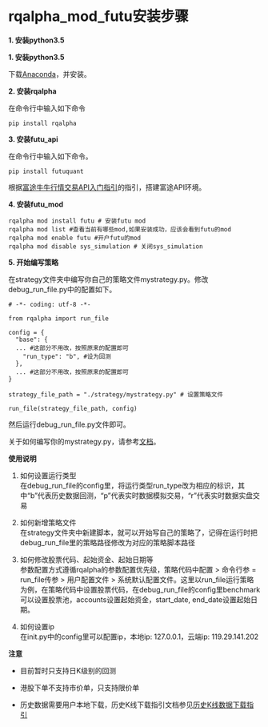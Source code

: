 # rqalpha_mod_futu安装步骤
**1. 安装python3.5**

**1. 安装python3.5**

下载[Anaconda](https://mirrors.tuna.tsinghua.edu.cn/anaconda/archive/Anaconda3-4.4.0-Windows-x86_64.exe)，并安装。

**2. 安装rqalpha**

在命令行中输入如下命令

```
pip install rqalpha
```

**3. 安装futu_api**

在命令行中输入如下命令。

```
pip install futuquant
```

根据[富途牛牛行情交易API入门指引](https://futunnopen.github.io/futuquant/document/Futunn_API_Intro/)的指引，搭建富途API环境。

**4. 安装futu_mod**

```
rqalpha mod install futu # 安装futu mod
rqalpha mod list #查看当前有哪些mod,如果安装成功，应该会看到futu的mod
rqalpha mod enable futu #开户futu的mod
rqalpha mod disable sys_simulation # 关闭sys_simulation
```

**5. 开始编写策略**

在strategy文件夹中编写你自己的策略文件mystrategy.py。修改debug_run_file.py中的配置如下。

```
# -*- coding: utf-8 -*-

from rqalpha import run_file

config = {
  "base": {
  ... #这部分不用改，按照原来的配置即可
    "run_type": "b", #设为回测
  },
  ... #这部分不用改，按照原来的配置即可
}

strategy_file_path = "./strategy/mystrategy.py" # 设置策略文件

run_file(strategy_file_path, config)
```

然后运行debug_run_file.py文件即可。

关于如何编写你的mystrategy.py，请参考[文档](http://rqalpha.readthedocs.io/zh_CN/latest/intro/overview.html)。

**使用说明**

1. 如何设置运行类型<br/>
在debug_run_file的config里，将运行类型run_type改为相应的标识，其中“b”代表历史数据回测，“p”代表实时数据模拟交易，“r”代表实时数据实盘交易

2. 如何新增策略文件<br/>
在strategy文件夹中新建脚本，就可以开始写自己的策略了，记得在运行时把debug_run_file里的策略路径修改为对应的策略脚本路径

3. 如何修改股票代码、起始资金、起始日期等<br/>
参数配置方式遵循rqalpha的参数配置优先级，策略代码中配置 > 命令行参 = run_file传参 > 用户配置文件 > 系统默认配置文件。这里以run_file运行策略为例，在策略代码中设置股票代码，在debug_run_file的config里benchmark可以设置股票池，accounts设置起始资金，start_date, end_date设置起始日期。

4. 如何设置ip<br/>
在init.py中的config里可以配置ip，本地ip: 127.0.0.1，云端ip: 119.29.141.202

**注意**

+ 目前暂时只支持日K级别的回测

- 港股下单不支持市价单，只支持限价单

- 历史数据需要用户本地下载，历史K线下载指引文档参见[历史K线数据下载指引](https://futunnopen.github.io/futuquant/document/Hist_Kline_Download_Intro/)


